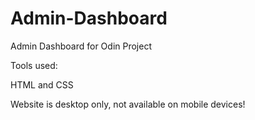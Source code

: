 # Admin-Dashboard

Admin Dashboard for Odin Project

Tools used:

HTML and CSS

Website is desktop only, not available on mobile devices!
